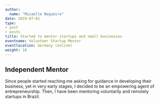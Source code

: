 ```yaml
---
author:
  name: "Micaelle Nogueira"
date: 2019-07-01
type:
- post
- posts
title: Started to mentor startups and small businesses
eventname: Volunteer Startup Mentor
eventlocation: Germany (online)
weight: 10
---
```


## Independent Mentor

Since people started reaching me asking for guidance in developing their business, yet in very early stages, I decided to be an empowering agent of entrepreneurship. Then, I have been mentoring voluntarily and remotely startups in Brazil.